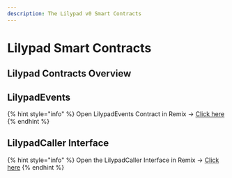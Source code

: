 ```yaml
---
description: The Lilypad v0 Smart Contracts
---
```


# Lilypad Smart Contracts

## Lilypad Contracts Overview





## LilypadEvents

{% hint style="info" %}
Open LilypadEvents Contract in Remix -> [Click here](https://remix.ethereum.org/bacalhau-project/lilypad/blob/main/hardhat/contracts/LilypadEventsUpgradeable.sol)
{% endhint %}



## LilypadCaller Interface

{% hint style="info" %}
Open the LilypadCaller Interface in Remix -> [Click here](https://remix.ethereum.org/bacalhau-project/lilypad/blob/main/hardhat/contracts/LilypadCallerInterface.sol)
{% endhint %}
